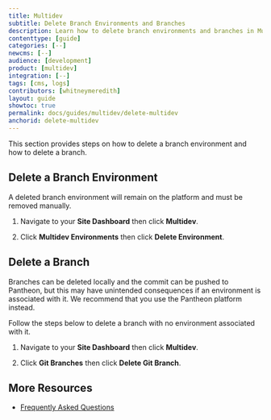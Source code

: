 ```yaml
---
title: Multidev
subtitle: Delete Branch Environments and Branches
description: Learn how to delete branch environments and branches in Multidev.
contenttype: [guide]
categories: [--]
newcms: [--]
audience: [development]
product: [multidev]
integration: [--]
tags: [cms, logs]
contributors: [whitneymeredith]
layout: guide
showtoc: true
permalink: docs/guides/multidev/delete-multidev
anchorid: delete-multidev
---
```


This section provides steps on how to delete a branch environment and how to delete a branch.

## Delete a Branch Environment

A deleted branch environment will remain on the platform and must be removed manually.

1. Navigate to your **Site Dashboard** then click **Multidev**.

1. Click **Multidev Environments** then click **Delete Environment**.


## Delete a Branch

Branches can be deleted locally and the commit can be pushed to Pantheon, but this may have unintended consequences if an environment is associated with it. We recommend that you use the Pantheon platform instead.

Follow the steps below to delete a branch with no environment associated with it.

1. Navigate to your **Site Dashboard** then click **Multidev**.

1. Click **Git Branches** then click **Delete Git Branch**.


## More Resources

- [Frequently Asked Questions](/guides/multidev/multidev-faq)
